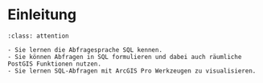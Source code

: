 # Einleitung


```{admonition} Übungsziele
:class: attention

- Sie lernen die Abfragesprache SQL kennen.
- Sie können Abfragen in SQL formulieren und dabei auch räumliche PostGIS Funktionen nutzen.
- Sie lernen SQL‐Abfragen mit ArcGIS Pro Werkzeugen zu visualisieren.
```
